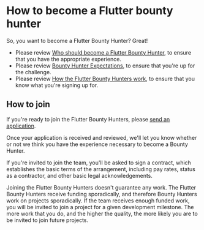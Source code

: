 # How to become a Flutter bounty hunter
So, you want to become a Flutter Bounty Hunter? Great!

- Please review [Who should become a Flutter Bounty Hunter](who-should-become-a-bounty-hunter), to ensure that you have the appropriate experience.
- Please review [Bounty Hunter Expectations](bounty-hunter-expectations), to ensure that you're up for the challenge.
- Please review [How the Flutter Bounty Hunters work](how-bounty-hunters-work), to ensure that you know what you're signing up for.

## **How to join**
If you're ready to join the Flutter Bounty Hunters, please [send an application](https://docs.google.com/forms/d/e/1FAIpQLSfIU2-qb0qHkGQaKV4zFrBwv8LmqIRGaiC-uS_EgRDa-aZ-2g/viewform?usp=sf_link).

Once your application is received and reviewed, we'll let you know whether or not we think you have the experience necessary to become a Bounty Hunter.

If you're invited to join the team, you'll be asked to sign a contract, which establishes the basic terms of the arrangement, including pay rates, status as a contractor, and other basic legal acknowledgements.

Joining the Flutter Bounty Hunters doesn't guarantee any work. The Flutter Bounty Hunters receive funding sporadically, and therefore Bounty Hunters work on projects sporadically. If the team receives enough funded work, you will be invited to join a project for a given development milestone. The more work that you do, and the higher the quality, the more likely you are to be invited to join future projects.
